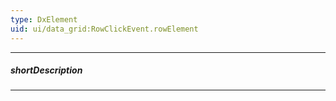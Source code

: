```yaml
---
type: DxElement
uid: ui/data_grid:RowClickEvent.rowElement
---
```

---
##### shortDescription
<!-- Description goes here -->

---
<!-- Description goes here -->